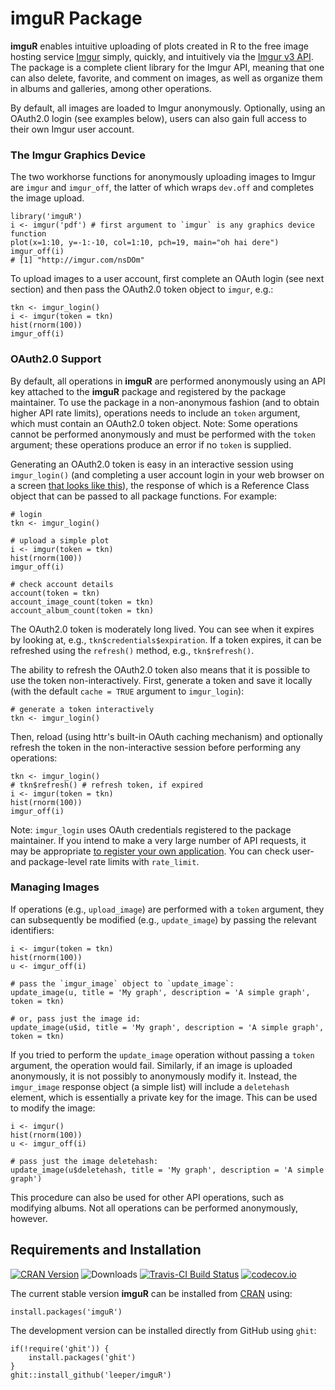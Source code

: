 # imguR Package #

**imguR** enables intuitive uploading of plots created in R to the free image hosting service [Imgur](http://www.imgur.com) simply, quickly, and intuitively via the [Imgur v3 API](http://api.imgur.com). The package is a complete client library for the Imgur API, meaning that one can also delete, favorite, and comment on images, as well as organize them in albums and galleries, among other operations.

By default, all images are loaded to Imgur anonymously. Optionally, using an OAuth2.0 login (see examples below), users can also gain full access to their own Imgur user account.


### The Imgur Graphics Device ###

The two workhorse functions for anonymously uploading images to Imgur are `imgur` and `imgur_off`, the latter of which wraps `dev.off` and completes the image upload.

```
library('imguR')
i <- imgur('pdf') # first argument to `imgur` is any graphics device function
plot(x=1:10, y=-1:-10, col=1:10, pch=19, main="oh hai dere")
imgur_off(i)
# [1] "http://imgur.com/nsDOm"
```

To upload images to a user account, first complete an OAuth login (see next section) and then pass the OAuth2.0 token object to `imgur`, e.g.:

```
tkn <- imgur_login()
i <- imgur(token = tkn)
hist(rnorm(100))
imgur_off(i)
```


### OAuth2.0 Support ###

By default, all operations in **imguR** are performed anonymously using an API key attached to the **imguR** package and registered by the package maintainer. To use the package in a non-anonymous fashion (and to obtain higher API rate limits), operations needs to include an `token` argument, which must contain an OAuth2.0 token object. Note: Some operations cannot be performed anonymously and must be performed with the `token` argument; these operations produce an error if no `token` is supplied.

Generating an OAuth2.0 token is easy in an interactive session using `imgur_login()` (and completing a user account login in your web browser on a screen [that looks like this](http://i.imgur.com/DgqMUeq.png)), the response of which is a Reference Class object that can be passed to all package functions. For example:

```
# login
tkn <- imgur_login()

# upload a simple plot
i <- imgur(token = tkn)
hist(rnorm(100))
imgur_off(i)

# check account details
account(token = tkn)
account_image_count(token = tkn)
account_album_count(token = tkn)
```

The OAuth2.0 token is moderately long lived. You can see when it expires by looking at, e.g., `tkn$credentials$expiration`. If a token expires, it can be refreshed using the `refresh()` method, e.g., `tkn$refresh()`.

The ability to refresh the OAuth2.0 token also means that it is possible to use the token non-interactively. First, generate a token and save it locally (with the default `cache = TRUE` argument to `imgur_login`):

```
# generate a token interactively
tkn <- imgur_login()
```

Then, reload (using httr's built-in OAuth caching mechanism) and optionally refresh the token in the non-interactive session before performing any operations:

```
tkn <- imgur_login()
# tkn$refresh() # refresh token, if expired
i <- imgur(token = tkn)
hist(rnorm(100))
imgur_off(i)
```

Note: `imgur_login` uses OAuth credentials registered to the package maintainer. If you intend to make a very large number of API requests, it may be appropriate [to register your own application](https://api.imgur.com/oauth2/addclient). You can check user- and package-level rate limits with `rate_limit`.  


### Managing Images ###

If operations (e.g., `upload_image`) are performed with a `token` argument, they can subsequently be modified (e.g., `update_image`) by passing the relevant identifiers:

```
i <- imgur(token = tkn)
hist(rnorm(100))
u <- imgur_off(i)

# pass the `imgur_image` object to `update_image`:
update_image(u, title = 'My graph', description = 'A simple graph', token = tkn)

# or, pass just the image id:
update_image(u$id, title = 'My graph', description = 'A simple graph', token = tkn)
```

If you tried to perform the `update_image` operation without passing a `token` argument, the operation would fail. Similarly, if an image is uploaded anonymously, it is not possibly to anonymously modify it. Instead, the `imgur_image` response object (a simple list) will include a `deletehash` element, which is essentially a private key for the image. This can be used to modify the image:

```
i <- imgur()
hist(rnorm(100))
u <- imgur_off(i)

# pass just the image deletehash:
update_image(u$deletehash, title = 'My graph', description = 'A simple graph')
```

This procedure can also be used for other API operations, such as modifying albums. Not all operations can be performed anonymously, however.

## Requirements and Installation ##

[![CRAN Version](http://www.r-pkg.org/badges/version/imguR)](http://cran.r-project.org/package=imguR)
![Downloads](http://cranlogs.r-pkg.org/badges/imguR)
[![Travis-CI Build Status](https://travis-ci.org/leeper/imguR.png?branch=master)](https://travis-ci.org/leeper/imguR)
[![codecov.io](http://codecov.io/github/leeper/imguR/coverage.svg?branch=master)](http://codecov.io/github/leeper/imguR?branch=master)

The current stable version **imguR** can be installed from [CRAN](http://cran.r-project.org/package=imguR) using:

```
install.packages('imguR')
```

The development version can be installed directly from GitHub using `ghit`:

```
if(!require('ghit')) {
    install.packages('ghit')
}
ghit::install_github('leeper/imguR')
```
